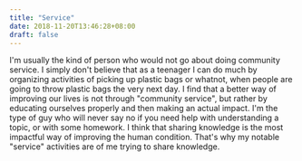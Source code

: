 ```yaml
---
title: "Service"
date: 2018-11-20T13:46:28+08:00
draft: false
---
```


I'm usually the kind of person who would not go about doing community service.
I simply don't believe that as a teenager I can do much by organizing
activities of picking up plastic bags or whatnot, when people are going to
throw plastic bags the very next day.
I find that a better way of improving our lives is not through "community
service", but rather by educating ourselves properly and then making an actual
impact.
I'm the type of guy who will never say no if you need help with understanding a
topic, or with some homework. I think that sharing knowledge is the most
impactful way of improving the human condition. That's why my notable
"service" activities are of me trying to share knowledge.

